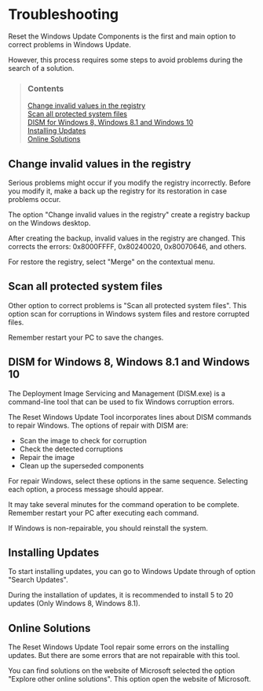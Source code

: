 # Troubleshooting

Reset the Windows Update Components is the first and main option to correct problems in Windows Update.

However, this process requires some steps to avoid problems during the search of a solution.

> ### Contents
>
> [Change invalid values in the registry](#change-invalid-values-in-the-registry) <br />
> [Scan all protected system files](#scan-all-protected-system-files) <br />
> [DISM for Windows 8, Windows 8.1 and Windows 10](#dism-for-windows-8-windows-81-and-windows-10) <br />
> [Installing Updates](#installing-updates) <br />
> [Online Solutions](#online-solutions)

## Change invalid values in the registry

Serious problems might occur if you modify the registry incorrectly. Before you modify it, make a back up the registry for its restoration in case problems occur.

The option "Change invalid values in the registry" create a registry backup on the Windows desktop.

After creating the backup, invalid values in the registry are changed. This corrects the errors: 0x8000FFFF, 0x80240020, 0x80070646, and others.

For restore the registry, select "Merge" on the contextual menu.

## Scan all protected system files

Other option to correct problems is "Scan all protected system files". This option scan for corruptions in Windows system files and restore corrupted files.

Remember restart your PC to save the changes.

## DISM for Windows 8, Windows 8.1 and Windows 10

The Deployment Image Servicing and Management (DISM.exe) is a command-line tool that can be used to fix Windows corruption errors.

The Reset Windows Update Tool incorporates lines about DISM commands to repair Windows. The options of repair with DISM are:

- Scan the image to check for corruption
- Check the detected corruptions
- Repair the image
- Clean up the superseded components

For repair Windows, select these options in the same sequence. Selecting each option, a process message should appear.

It may take several minutes for the command operation to be complete. Remember restart your PC after executing each command.

If Windows is non-repairable, you should reinstall the system.

## Installing Updates

To start installing updates, you can go to Windows Update through of option "Search Updates".

During the installation of updates, it is recommended to install 5 to 20 updates (Only Windows 8, Windows 8.1).

## Online Solutions

The Reset Windows Update Tool repair some errors on the installing updates. But there are some errors that are not repairable with this tool.

You can find solutions on the website of Microsoft selected the option "Explore other online solutions". This option open the website of Microsoft.

